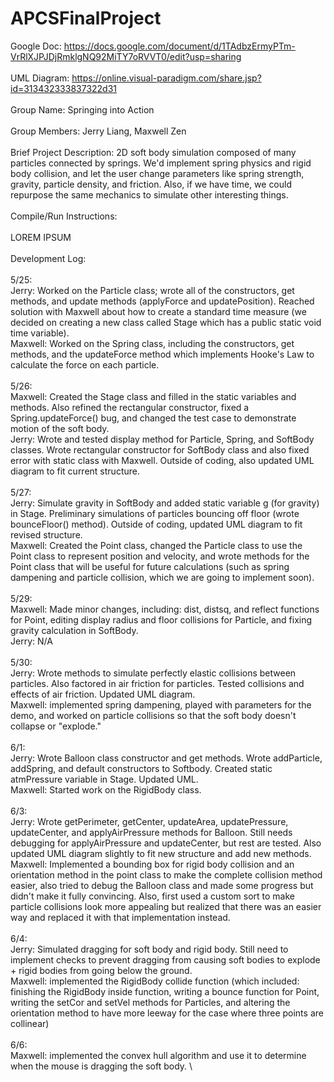 # APCSFinalProject

Google Doc: https://docs.google.com/document/d/1TAdbzErmyPTm-VrRlXJPJDjRmklgNQ92MiTY7oRVVT0/edit?usp=sharing \
\
UML Diagram: https://online.visual-paradigm.com/share.jsp?id=313432333837322d31 \
\
Group Name: Springing into Action\
\
Group Members: Jerry Liang, Maxwell Zen\
\
Brief Project Description:  2D soft body simulation composed of many particles connected by springs. We'd implement spring physics and rigid body collision, and let the user change parameters like spring strength, gravity, particle density, and friction. Also, if we have time, we could repurpose the same mechanics to simulate other interesting things. \
\
Compile/Run Instructions:\
\
LOREM IPSUM\
\
Development Log:\
\
5/25:\
Jerry: Worked on the Particle class; wrote all of the constructors, get methods, and update methods (applyForce and updatePosition). Reached solution with Maxwell about how to create a standard time measure (we decided on creating a new class called Stage which has a public static void time variable). \
Maxwell: Worked on the Spring class, including the constructors, get methods, and the updateForce method which implements Hooke's Law to calculate the force on each particle. \
\
5/26: \
Maxwell: Created the Stage class and filled in the static variables and methods. Also refined the rectangular constructor, fixed a Spring.updateForce() bug, and changed the test case to demonstrate motion of the soft body. \
Jerry: Wrote and tested display method for Particle, Spring, and SoftBody classes. Wrote rectangular constructor for SoftBody class and also fixed error with static class with Maxwell. Outside of coding, also updated UML diagram to fit current structure.\
\
5/27:\
Jerry: Simulate gravity in SoftBody and added static variable g (for gravity) in Stage. Preliminary simulations of particles bouncing off floor (wrote bounceFloor() method). Outside of coding, updated UML diagram to fit revised structure. \
Maxwell: Created the Point class, changed the Particle class to use the Point class to represent position and velocity, and wrote methods for the Point class that will be useful for future calculations (such as spring dampening and particle collision, which we are going to implement soon). \
\
5/29: \
Maxwell: Made minor changes, including: dist, distsq, and reflect functions for Point, editing display radius and floor collisions for Particle, and fixing gravity calculation in SoftBody. \
Jerry: N/A \
\
5/30: \
Jerry: Wrote methods to simulate perfectly elastic collisions between particles. Also factored in air friction for particles. Tested collisions and effects of air friction. Updated UML diagram. \
Maxwell: implemented spring dampening, played with parameters for the demo, and worked on particle collisions so that the soft body doesn't collapse or "explode." \
\
6/1: \
Jerry: Wrote Balloon class constructor and get methods. Wrote addParticle, addSpring, and default constructors to Softbody. Created static atmPressure variable in Stage. Updated UML. \
Maxwell: Started work on the RigidBody class. \
\
6/3: \
Jerry: Wrote getPerimeter, getCenter, updateArea, updatePressure, updateCenter, and applyAirPressure methods for Balloon. Still needs debugging for applyAirPressure and updateCenter, but rest are tested. Also updated UML diagram slightly to fit new structure and add new methods. \
Maxwell: Implemented a bounding box for rigid body collision and an orientation method in the point class to make the complete collision method easier, also tried to debug the Balloon class and made some progress but didn't make it fully convincing. Also, first used a custom sort to make particle collisions look more appealing but realized that there was an easier way and replaced it with that implementation instead. \
\
6/4: \
Jerry: Simulated dragging for soft body and rigid body. Still need to implement checks to prevent dragging from causing soft bodies to explode + rigid bodies from going below the ground. \
Maxwell: implemented the RigidBody collide function (which included: finishing the RigidBody inside function, writing a bounce function for Point, writing the setCor and setVel methods for Particles, and altering the orientation method to have more leeway for the case where three points are collinear) \
\
6/6: \
Maxwell: implemented the convex hull algorithm and use it to determine when the mouse is dragging the soft body. \

